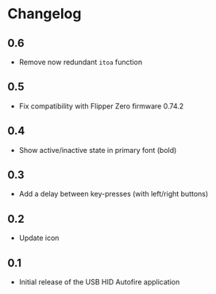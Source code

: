 # Changelog

## 0.6
- Remove now redundant `itoa` function

## 0.5
- Fix compatibility with Flipper Zero firmware 0.74.2

## 0.4
- Show active/inactive state in primary font (bold)

## 0.3
- Add a delay between key-presses (with left/right buttons)

## 0.2
- Update icon

## 0.1
- Initial release of the USB HID Autofire application

